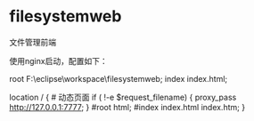# filesystemweb
文件管理前端

使用nginx启动，配置如下：

root   F:\eclipse\workspace\filesystemweb;
index  index.html;

location / {
    # 动态页面
    if ( !-e $request_filename) {
        proxy_pass       http://127.0.0.1:7777;
    }
    #root   html;
    #index  index.html index.htm;
}
